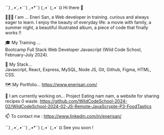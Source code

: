 *´¨) 
¸.•´¸.•*´¨) ¸.•*¨) 
(¸.•´ (¸.•` ¤  Hi there 👋

👩🏼‍🦰  I´am ...
         Eneri San, a Web developer in training.
         curious and always eager to learn. I enjoy the beauty of everyday life: a movie with family, a summer night, a beautiful illustrated album, a piece of code that finally works !!

🎓 My Training ...         
         Bootcamp Full Stack Web Developer Javascript (Wild Code School, February-July 2024).

🧰 My Stack...    
         Javascript, React, Express, MySQL, Node JS, Git, Github, Figma, HTML, CSS.

🗺️ My Portfolio...
         https://www.enerisan.com/      

🚀 I am currently working on...
         Project Eating nam nam, a website for sharing recipes 0 waste. 
         https://github.com/WildCodeSchool-2024-02/WildCodeSchool-2024-02-JS-Remote-JavaScrypte-P3-FoodTastics
        
📫 To contact me :
         https://www.linkedin.com/in/enerisan/

*´¨) 
¸.•´¸.•*´¨) ¸.•*¨) 
(¸.•´ (¸.•` ¤ See you soon !
                                                                                          


